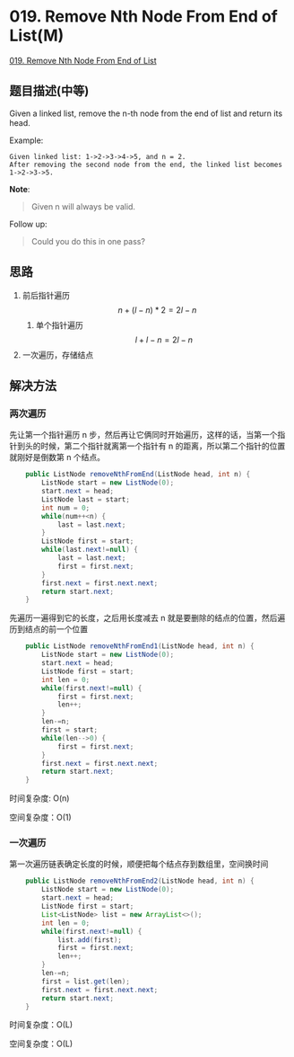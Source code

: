 # 019. Remove Nth Node From End of List(M)
[019. Remove Nth Node From End of List](https://leetcode-cn.com/problems/remove-nth-node-from-end-of-list/)

## 题目描述(中等)

Given a linked list, remove the n-th node from the end of list and return its head.

Example:
```
Given linked list: 1->2->3->4->5, and n = 2.
After removing the second node from the end, the linked list becomes 1->2->3->5.
```
**Note**:
> Given n will always be valid.

Follow up:

> Could you do this in one pass?

## 思路

1. 前后指针遍历 $$ n+(l-n)*2 = 2l - n $$
    1. 单个指针遍历 $$ l+l-n = 2l - n $$
2. 一次遍历，存储结点


## 解决方法

### 两次遍历

先让第一个指针遍历 n 步，然后再让它俩同时开始遍历，这样的话，当第一个指针到头的时候，第二个指针就离第一个指针有 n 的距离，所以第二个指针的位置就刚好是倒数第 n 个结点。

```java
    public ListNode removeNthFromEnd(ListNode head, int n) {
        ListNode start = new ListNode(0);
        start.next = head;
    	ListNode last = start;
        int num = 0;
    	while(num++<n) {
    		last = last.next;
    	}
    	ListNode first = start;
    	while(last.next!=null) {
    		last = last.next;
    		first = first.next;
    	}
    	first.next = first.next.next;
    	return start.next;
    }
```

先遍历一遍得到它的长度，之后用长度减去 n 就是要删除的结点的位置，然后遍历到结点的前一个位置

```java
    public ListNode removeNthFromEnd1(ListNode head, int n) {
        ListNode start = new ListNode(0);
        start.next = head;
    	ListNode first = start;
    	int len = 0;
        while(first.next!=null) {
    		first = first.next;
    		len++;
    	}
    	len-=n;
    	first = start;
    	while(len-->0) {
    		first = first.next;
    	}
    	first.next = first.next.next;
    	return start.next;
    }
```

时间复杂度: O(n)

空间复杂度：O(1)

### 一次遍历

第一次遍历链表确定长度的时候，顺便把每个结点存到数组里，空间换时间

```java
    public ListNode removeNthFromEnd2(ListNode head, int n) {
        ListNode start = new ListNode(0);
        start.next = head;
    	ListNode first = start;
    	List<ListNode> list = new ArrayList<>();
    	int len = 0;
        while(first.next!=null) {
        	list.add(first);
    		first = first.next;
    		len++;
    	}
    	len-=n;
    	first = list.get(len);
    	first.next = first.next.next;
    	return start.next;
    }
```
时间复杂度：O(L)

空间复杂度：O(L)





